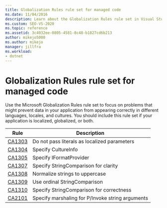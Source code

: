 ```yaml
---
title: Globalization Rules rule set for managed code
ms.date: 11/04/2016
description: Learn about the Globalization Rules rule set in Visual Studio, which focuses on problems related to languages, locales, and cultures. See rule descriptions.
ms.custom: SEO-VS-2020
ms.topic: reference
ms.assetid: 3c4032ee-0805-4581-8c48-b1827cd6b213
author: mikejo5000
ms.author: mikejo
manager: jillfra
ms.workload:
- dotnet
---
```

# Globalization Rules rule set for managed code

Use the Microsoft Globalization Rules rule set to focus on problems that might prevent data in your application from appearing correctly in different languages, locales, and cultures. You should include this rule set if your application is localized, globalized, or both.

|Rule|Description|
|----------|-----------------|
|[CA1303](/dotnet/fundamentals/code-analysis/quality-rules/ca1303)|Do not pass literals as localized parameters|
|[CA1304](/dotnet/fundamentals/code-analysis/quality-rules/ca1304)|Specify CultureInfo|
|[CA1305](/dotnet/fundamentals/code-analysis/quality-rules/ca1305)|Specify IFormatProvider|
|[CA1307](/dotnet/fundamentals/code-analysis/quality-rules/ca1307)|Specify StringComparison for clarity|
|[CA1308](/dotnet/fundamentals/code-analysis/quality-rules/ca1308)|Normalize strings to uppercase|
|[CA1309](/dotnet/fundamentals/code-analysis/quality-rules/ca1309)|Use ordinal StringComparison|
|[CA1310](/dotnet/fundamentals/code-analysis/quality-rules/ca1310)|Specify StringComparison for correctness|
|[CA2101](/dotnet/fundamentals/code-analysis/quality-rules/ca2101)|Specify marshaling for P/Invoke string arguments|
